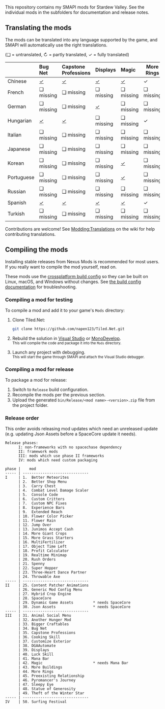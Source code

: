﻿This repository contains my SMAPI mods for Stardew Valley. See the individual mods in the
subfolders for documentation and release notes.

## Translating the mods
The mods can be translated into any language supported by the game, and SMAPI will automatically
use the right translations.

(❑ = untranslated, ↻ = partly translated, ✓ = fully translated)

&nbsp;     | Bug Net                  | Capstone Professions                  | Displays                   | Magic                   | More Rings | Preexisting Relationships                  | Surfing Festival
---------- | :----------------------- | :------------------------------------ | :------------------------- | :---------------------- | ---------- | :----------------------------------------- | ----------------
Chinese    | [✓](BugNet/i18n/zh.json) | [✓](CapstoneProfessions/i18n/zh.json) | [✓](Displays/i18n/zh.json) | [✓](Magic/i18n/zh.json) | ✓          | [✓](PreexistingRelationships/i18n/zh.json) | ✓
French     | ❑ missing                | ❑ missing                             | ❑ missing                  | ❑ missing               | ❑ missing  | ❑ missing                                  | ❑ missing
German     | ❑ missing                | ❑ missing                             | [✓](Displays/i18n/de.json) | ❑ missing               | ❑ missing  | ❑ missing                                  | ❑ missing
Hungarian  | [✓](BugNet/i18n/hu.json) | [✓](CapstoneProfessions/i18n/hu.json) | ❑ missing                  | ❑ missing               | ✓          | ❑ missing                                  | ✓
Italian    | ❑ missing                | ❑ missing                             | ❑ missing                  | ❑ missing               | ❑ missing  | ❑ missing                                  | ❑ missing
Japanese   | ❑ missing                | ❑ missing                             | ❑ missing                  | ❑ missing               | ❑ missing  | ❑ missing                                  | ❑ missing
Korean     | ❑ missing                | ❑ missing                             | ❑ missing                  | [✓](Magic/i18n/ko.json) | ❑ missing  | ❑ missing                                  | ✓
Portuguese | ❑ missing                | ❑ missing                             | ❑ missing                  | [✓](Magic/i18n/pt.json) | ❑ missing  | ❑ missing                                  | ❑ missing
Russian    | ❑ missing                | ❑ missing                             | ❑ missing                  | ❑ missing               | ❑ missing  | ❑ missing                                  | ✓
Spanish    | [✓](BugNet/i18n/es.json) | [✓](CapstoneProfessions/i18n/es.json) | [✓](Displays/i18n/es.json) | [✓](Magic/i18n/es.json) | ✓          | [✓](PreexistingRelationships/i18n/es.json) | ✓
Turkish    | ❑ missing                | ❑ missing                             | ❑ missing                  | ❑ missing               | ❑ missing  | ❑ missing                                  | ❑ missing

Contributions are welcome! See [Modding:Translations](https://stardewvalleywiki.com/Modding:Translations)
on the wiki for help contributing translations.

## Compiling the mods
Installing stable releases from Nexus Mods is recommended for most users. If you really want to
compile the mod yourself, read on.

These mods use the [crossplatform build config](https://www.nuget.org/packages/Pathoschild.Stardew.ModBuildConfig)
so they can be built on Linux, macOS, and Windows without changes. See [the build config documentation](https://www.nuget.org/packages/Pathoschild.Stardew.ModBuildConfig)
for troubleshooting.

### Compiling a mod for testing
To compile a mod and add it to your game's `Mods` directory:

1. Clone Tiled.Net:

   ```bash
   git clone https://github.com/napen123/Tiled.Net.git
   ```

2. Rebuild the solution in [Visual Studio](https://www.visualstudio.com/vs/community/) or [MonoDevelop](http://www.monodevelop.com/).  
   <small>This will compile the code and package it into the `Mods` directory.</small>
3. Launch any project with debugging.  
   <small>This will start the game through SMAPI and attach the Visual Studio debugger.</small>

### Compiling a mod for release
To package a mod for release:

1. Switch to `Release` build configuration.
2. Recompile the mods per the previous section.
3. Upload the generated `bin/Release/<mod name>-<version>.zip` file from the project folder.

### Release order
This order avoids releasing mod updates which need an unreleased update (e.g. updating Json Assets
before a SpaceCore update it needs).

```
Release phases:
      I: non-frameworks with no spacechase dependency
      II: framework mods
      III: mods which use phase II frameworks
      IV: mods which need custom packaging

phase |    mod
----- | ------------------------------
I     | 1.  Better Meteorites
      | 2.  Better Shop Menu
      | 3.  Carry Chest
      | 4.  Combat Level Damage Scaler
      | 5.  Console Code
      | 6.  Custom Critters
      | 7.  Custom NPC Fixes
      | 8.  Experience Bars
      | 9.  Extended Reach
      | 10. Flower Color Picker
      | 11. Flower Rain
      | 12. Jump Over
      | 13. Junimos Accept Cash
      | 14. More Giant Crops
      | 15. More Grass Starters
      | 16. MultiFertilizer
      | 17. Object Time Left
      | 18. Profit Calculator
      | 19. Realtime Minimap
      | 20. Rush Orders
      | 21. Spenny
      | 22. Super Hopper
      | 23. Three-Heart Dance Partner
      | 24. Throwable Axe
----- | ------------------------------
II    | 25. Content Patcher Animations
      | 26. Generic Mod Config Menu
      | 27. Hybrid Crop Engine
      | 28. SpaceCore
      | 29. Dynamic Game Assets         * needs SpaceCore
      | 30. Json Assets                 * needs SpaceCore
----- | ------------------------------
III   | 31. Animal Social Menu
      | 32. Another Hunger Mod
      | 33. Bigger Craftables
      | 34. Bug Net
      | 35. Capstone Professions
      | 36. Cooking Skill
      | 37. Customize Exterior
      | 38. DGAAutomate
      | 39. Displays
      | 40. Luck Skill
      | 41. Mana Bar
      | 42. Magic                       * needs Mana Bar
      | 43. More Buildings
      | 44. More Rings
      | 45. Preexisting Relationship
      | 46. Pyromancer's Journey
      | 47. Sleepy Eye
      | 48. Statue of Generosity
      | 49. Theft of the Winter Star
----- | ------------------------------
IV    | 50. Surfing Festival
```
